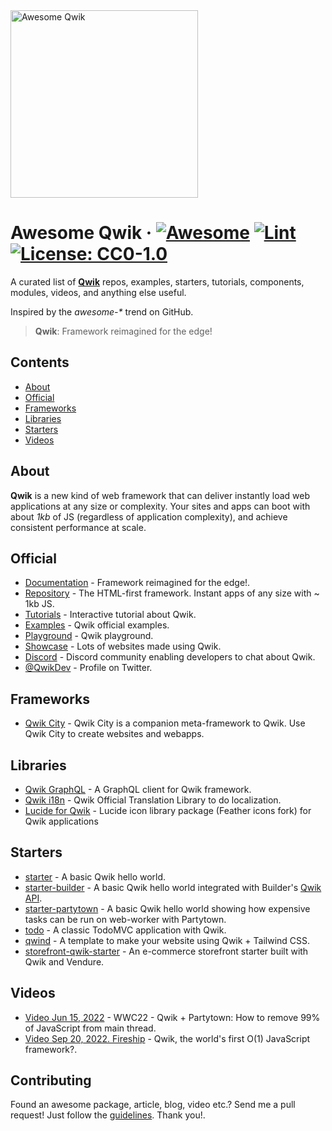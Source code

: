 <img src="https://raw.githubusercontent.com/onwidget/awesome-qwik/main/qwik-logo.svg" alt="Awesome Qwik" width="300">

# Awesome Qwik &middot; [![Awesome](https://awesome.re/badge-flat.svg)](https://awesome.re) [![Lint](https://github.com/onwidget/awesome-qwik/actions/workflows/lint.yaml/badge.svg)](https://github.com/onwidget/awesome-qwik/actions/workflows/lint.yaml) [![License: CC0-1.0](https://img.shields.io/badge/License-CC0%201.0-lightgrey.svg?style=flat-square)](http://creativecommons.org/publicdomain/zero/1.0/)

A curated list of **[Qwik](https://qwik.builder.io/)** repos, examples, starters, tutorials, components, modules, videos, and anything else useful.

Inspired by the _awesome-*_ trend on GitHub.

> **Qwik**: Framework reimagined for the edge!

## Contents

- [About](#about)
- [Official](#official)
- [Frameworks](#frameworks)
- [Libraries](#libraries)
- [Starters](#starters)
- [Videos](#videos)

## About

**Qwik** is a new kind of web framework that can deliver instantly load web applications at any size or complexity. Your sites and apps can boot with about _1kb_ of JS (regardless of application complexity), and achieve consistent performance at scale.


## Official

- [Documentation](https://qwik.builder.io/docs/) - Framework reimagined for the edge!.
- [Repository](https://github.com/BuilderIO/qwik) - The HTML-first framework. Instant apps of any size with ~ 1kb JS.
- [Tutorials](https://qwik.builder.io/tutorial/welcome/overview/) - Interactive tutorial about Qwik.
- [Examples](https://qwik.builder.io/examples/) - Qwik official examples.
- [Playground](https://qwik.builder.io/playground/) - Qwik playground.
- [Showcase](https://qwik.builder.io/showcase/) - Lots of websites made using Qwik.
- [Discord](https://qwik.builder.io/chat) - Discord community enabling developers to chat about Qwik.
- [@QwikDev](https://twitter.com/QwikDev) - Profile on Twitter.

## Frameworks

- [Qwik City](https://qwik.builder.io/qwikcity/overview/) - Qwik City is a companion meta-framework to Qwik. Use Qwik City to create websites and webapps.

## Libraries

- [Qwik GraphQL](https://github.com/TahaSh/qwikql) - A GraphQL client for Qwik framework.
- [Qwik i18n](https://github.com/mhevery/qwik-i18n.git) - Qwik Official Translation Library to do localization.
- [Lucide for Qwik](https://github.com/egmaleta/lucide-qwik) - Lucide icon library package (Feather icons fork) for Qwik applications

## Starters

- [starter](https://stackblitz.com/edit/qwik-starter) - A basic Qwik hello world.
- [starter-builder](https://stackblitz.com/edit/qwik-todo-builder) - A basic Qwik hello world integrated with Builder's [Qwik API](https://www.builder.io/c/docs/qwik-api).
- [starter-partytown](https://stackblitz.com/edit/qwik-starter-partytown) - A basic Qwik hello world showing how expensive tasks can be run on web-worker with Partytown.
- [todo](https://stackblitz.com/edit/qwik-todo-demo) - A classic TodoMVC application with Qwik.
- [qwind](https://github.com/onwidget/qwind) - A template to make your website using Qwik + Tailwind CSS.
- [storefront-qwik-starter](https://github.com/vendure-ecommerce/storefront-qwik-starter]) - An e-commerce storefront starter built with Qwik and Vendure.

## Videos

- [Video Jun 15, 2022](https://www.youtube.com/watch?v=0dC11DMR3fU&t=154s) - WWC22 - Qwik + Partytown: How to remove 99% of JavaScript from main thread.
- [Video Sep 20, 2022. Fireship](https://www.youtube.com/watch?v=x2eF3YLiNhY) - Qwik, the world's first O(1) JavaScript framework?.

## Contributing
Found an awesome package, article, blog, video etc.? Send me a pull request! Just follow the [guidelines](CONTRIBUTING.md). Thank you!.
